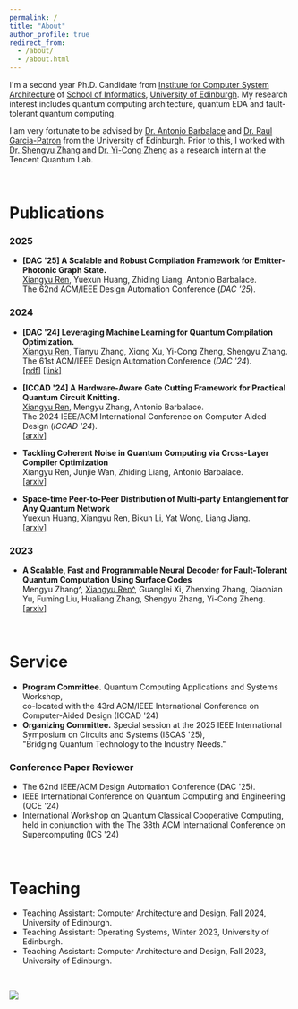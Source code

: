 ```yaml
---
permalink: /
title: "About"
author_profile: true
redirect_from: 
  - /about/
  - /about.html
---
```


I'm a second year Ph.D. Candidate from [Institute for Computer System Architecture](https://web.inf.ed.ac.uk/icsa) of [School of Informatics](https://informatics.ed.ac.uk/), [University of Edinburgh](https://www.ed.ac.uk/). My research interest includes quantum computing architecture, quantum EDA and fault-tolerant quantum computing.

I am very fortunate to be advised by [Dr. Antonio Barbalace](https://www.barbalace.it/antonio/) and [Dr. Raul Garcia-Patron](https://scholar.google.com/citations?user=EmnabekAAAAJ&hl=en) from the University of Edinburgh. Prior to this, I worked with [Dr. Shengyu Zhang](http://www.cse.cuhk.edu.hk/~syzhang/) and [Dr. Yi-Cong Zheng](https://scholar.google.com/citations?user=6Eo-JGEAAAAJ&hl=en) as a research intern at the Tencent Quantum Lab.

<br>

# Publications
### 2025
* __[DAC '25] A Scalable and Robust Compilation Framework for Emitter-Photonic Graph State.__ <br>
<u>Xiangyu Ren</u>, Yuexun Huang, Zhiding Liang, Antonio Barbalace. <br>
The 62nd ACM/IEEE Design Automation Conference (_DAC '25_). <br>

### 2024
* __[DAC '24] Leveraging Machine Learning for Quantum Compilation Optimization.__ <br>
<u>Xiangyu Ren</u>, Tianyu Zhang, Xiong Xu, Yi-Cong Zheng, Shengyu Zhang. <br>
The 61st ACM/IEEE Design Automation Conference (_DAC '24_). <br>
[[pdf]](../files/DAC24_Tencent.pdf)  [[link]](https://dl.acm.org/doi/10.1145/3649329.3663510)

* __[ICCAD '24] A Hardware-Aware Gate Cutting Framework for Practical Quantum Circuit Knitting.__ <br>
<u>Xiangyu Ren</u>, Mengyu Zhang, Antonio Barbalace. <br>
The 2024 IEEE/ACM International Conference on Computer-Aided Design (_ICCAD '24_). <br>
[[arxiv]](https://arxiv.org/abs/2409.03870)

* __Tackling Coherent Noise in Quantum Computing via Cross-Layer Compiler Optimization__ <br>
Xiangyu Ren, Junjie Wan, Zhiding Liang, Antonio Barbalace. <br>
[[arxiv]](https://arxiv.org/abs/2410.09664)

* __Space-time Peer-to-Peer Distribution of Multi-party Entanglement for Any Quantum Network__ <br>
Yuexun Huang, Xiangyu Ren, Bikun Li, Yat Wong, Liang Jiang. <br>
[[arxiv]](https://arxiv.org/abs/2412.14757)

### 2023
* __A Scalable, Fast and Programmable Neural Decoder for Fault-Tolerant Quantum Computation Using Surface Codes__ <br>
Mengyu Zhang^, <u>Xiangyu Ren^</u>, Guanglei Xi, Zhenxing Zhang, Qiaonian Yu, Fuming Liu, Hualiang Zhang, Shengyu Zhang, Yi-Cong Zheng. <br>
[[arxiv]](https://arxiv.org/abs/2305.15767)

<br>

# Service
* __Program Committee.__ Quantum Computing Applications and Systems Workshop, <br> co-located with the 43rd ACM/IEEE International Conference on Computer-Aided Design (ICCAD '24)
* __Organizing Committee.__ Special session at the 2025 IEEE International Symposium on Circuits and Systems (ISCAS '25), <br> "Bridging Quantum Technology to the Industry Needs."
### Conference Paper Reviewer
* The 62nd IEEE/ACM Design Automation Conference (DAC '25).
* IEEE International Conference on Quantum Computing and Engineering (QCE '24)
* International Workshop on Quantum Classical Cooperative Computing, <br> held in conjunction with the The 38th ACM International Conference on Supercomputing (ICS '24)

<br>

# Teaching
* Teaching Assistant: Computer Architecture and Design, Fall 2024, University of Edinburgh.
* Teaching Assistant: Operating Systems, Winter 2023, University of Edinburgh.
* Teaching Assistant: Computer Architecture and Design, Fall 2023, University of Edinburgh.

<br>

<a href="https://clustrmaps.com/site/1c0q2"  title="Visit tracker"><img src="//www.clustrmaps.com/map_v2.png?d=vqH2RfGNW8j4ZD-hPc4qD0yrkis81b2ElvV1sxkxNBA&cl=ffffff" /></a>
